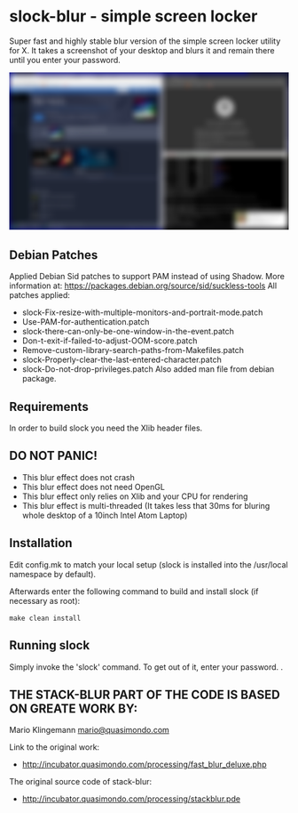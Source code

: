 slock-blur - simple screen locker
============================
Super fast and highly stable blur version of the simple screen locker 
utility for X. It takes a screenshot of your desktop and blurs it and
remain there until you enter your password.

![Screenshot](screenshot.png?raw=true "Fully CPU Based No OpenGL Static Blur Effect")

Debian Patches
--------------
Applied Debian Sid patches to support PAM instead of using Shadow.
More information at:
  https://packages.debian.org/source/sid/suckless-tools
All patches applied:
- slock-Fix-resize-with-multiple-monitors-and-portrait-mode.patch
- Use-PAM-for-authentication.patch
- slock-there-can-only-be-one-window-in-the-event.patch
- Don-t-exit-if-failed-to-adjust-OOM-score.patch
- Remove-custom-library-search-paths-from-Makefiles.patch
- slock-Properly-clear-the-last-entered-character.patch
- slock-Do-not-drop-privileges.patch
Also added man file from debian package.

Requirements
------------
In order to build slock you need the Xlib header files.

DO NOT PANIC!
------------
- This blur effect does not crash
- This blur effect does not need OpenGL
- This blur effect only relies on Xlib and your CPU for rendering
- This blur effect is multi-threaded (It takes less that 30ms for bluring 
whole desktop of a 10inch Intel Atom Laptop)

Installation
------------
Edit config.mk to match your local setup (slock is installed into
the /usr/local namespace by default).

Afterwards enter the following command to build and install slock
(if necessary as root):

    make clean install


Running slock
-------------
Simply invoke the 'slock' command. To get out of it, enter your password.
.

## THE STACK-BLUR PART OF THE CODE IS BASED ON GREATE WORK BY:
Mario Klingemann <mario@quasimondo.com>

Link to the original work:
- http://incubator.quasimondo.com/processing/fast_blur_deluxe.php

The original source code of stack-blur:
- http://incubator.quasimondo.com/processing/stackblur.pde
